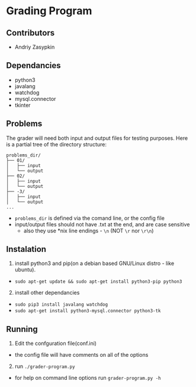 # Grading Program

## Contributors
- Andriy Zasypkin

## Dependancies
- python3
- javalang
- watchdog
- mysql.connector
- tkinter

## Problems
The grader will need both input and output files for testing purposes.
Here is a partial tree of the directory structure:
```
problems_dir/
├── 01/
│   ├── input
│   └── output
├── 02/
│   ├── input
│   └── output
├── -3/
│   ├── input
│   └── output
...
```

- `problems_dir` is defined via the comand line, or the config file
- input/output files should not have .txt at the end, and are case sensitive
  - also they use *nix line endings - `\n` (NOT `\r` nor `\r\n`)

## Instalation
1. install python3 and pip(on a debian based GNU/Linux distro - like ubuntu).
  - `sudo apt-get update && sudo apt-get install python3-pip python3`
2. install other dependancies
  - `sudo pip3 install javalang watchdog`
  - `sudo apt-get install python3-mysql.connector python3-tk`

## Running
1. Edit the confguration file(conf.ini)
  - the config file will have comments on all of the options
2. run `./grader-program.py`
  - for help on command line options run `grader-program.py -h`
